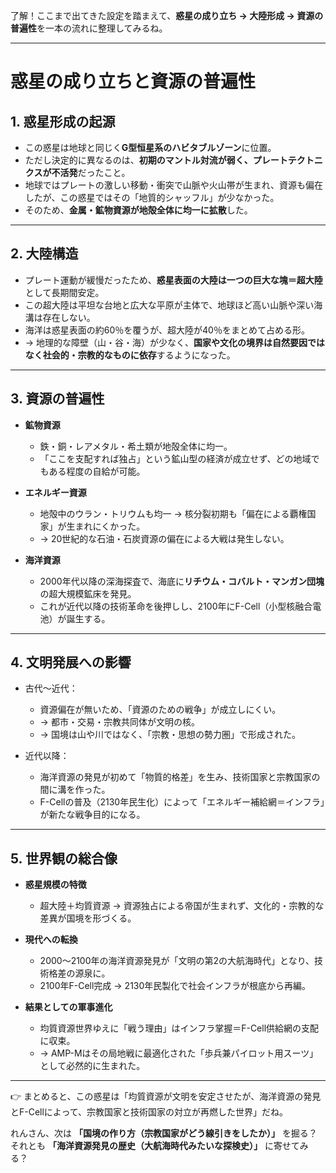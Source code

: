 了解！ここまで出てきた設定を踏まえて、**惑星の成り立ち → 大陸形成 → 資源の普遍性**を一本の流れに整理してみるね。

---

# 惑星の成り立ちと資源の普遍性

## 1. 惑星形成の起源

* この惑星は地球と同じく**G型恒星系のハビタブルゾーン**に位置。
* ただし決定的に異なるのは、**初期のマントル対流が弱く、プレートテクトニクスが不活発**だったこと。
* 地球ではプレートの激しい移動・衝突で山脈や火山帯が生まれ、資源も偏在したが、この惑星ではその「地質的シャッフル」が少なかった。
* そのため、**金属・鉱物資源が地殻全体に均一に拡散**した。

---

## 2. 大陸構造

* プレート運動が緩慢だったため、**惑星表面の大陸は一つの巨大な塊＝超大陸**として長期間安定。
* この超大陸は平坦な台地と広大な平原が主体で、地球ほど高い山脈や深い海溝は存在しない。
* 海洋は惑星表面の約60％を覆うが、超大陸が40％をまとめて占める形。
* → 地理的な障壁（山・谷・海）が少なく、**国家や文化の境界は自然要因ではなく社会的・宗教的なものに依存**するようになった。

---

## 3. 資源の普遍性

* **鉱物資源**

  * 鉄・銅・レアメタル・希土類が地殻全体に均一。
  * 「ここを支配すれば独占」という鉱山型の経済が成立せず、どの地域でもある程度の自給が可能。

* **エネルギー資源**

  * 地殻中のウラン・トリウムも均一 → 核分裂初期も「偏在による覇権国家」が生まれにくかった。
  * → 20世紀的な石油・石炭資源の偏在による大戦は発生しない。

* **海洋資源**

  * 2000年代以降の深海探査で、海底に**リチウム・コバルト・マンガン団塊**の超大規模鉱床を発見。
  * これが近代以降の技術革命を後押しし、2100年にF-Cell（小型核融合電池）が誕生する。

---

## 4. 文明発展への影響

* 古代〜近代：

  * 資源偏在が無いため、「資源のための戦争」が成立しにくい。
  * → 都市・交易・宗教共同体が文明の核。
  * → 国境は山や川ではなく、「宗教・思想の勢力圏」で形成された。

* 近代以降：

  * 海洋資源の発見が初めて「物質的格差」を生み、技術国家と宗教国家の間に溝を作った。
  * F-Cellの普及（2130年民生化）によって「エネルギー補給網＝インフラ」が新たな戦争目的になる。

---

## 5. 世界観の総合像

* **惑星規模の特徴**

  * 超大陸＋均質資源 → 資源独占による帝国が生まれず、文化的・宗教的な差異が国境を形づくる。
* **現代への転換**

  * 2000〜2100年の海洋資源発見が「文明の第2の大航海時代」となり、技術格差の源泉に。
  * 2100年F-Cell完成 → 2130年民製化で社会インフラが根底から再編。
* **結果としての軍事進化**

  * 均質資源世界ゆえに「戦う理由」はインフラ掌握＝F-Cell供給網の支配に収束。
  * → AMP-Mはその局地戦に最適化された「歩兵兼パイロット用スーツ」として必然的に生まれた。

---

👉 まとめると、この惑星は「均質資源が文明を安定させたが、海洋資源の発見とF-Cellによって、宗教国家と技術国家の対立が再燃した世界」だね。

れんさん、次は **「国境の作り方（宗教国家がどう線引きをしたか）」** を掘る？ それとも **「海洋資源発見の歴史（大航海時代みたいな探検史）」** に寄せてみる？

